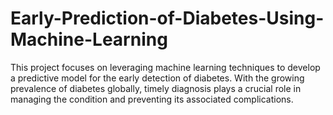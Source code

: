 # Early-Prediction-of-Diabetes-Using-Machine-Learning
This project focuses on leveraging machine learning techniques to develop a predictive model for the early detection of diabetes. With the growing prevalence of diabetes globally, timely diagnosis plays a crucial role in managing the condition and preventing its associated complications. 

